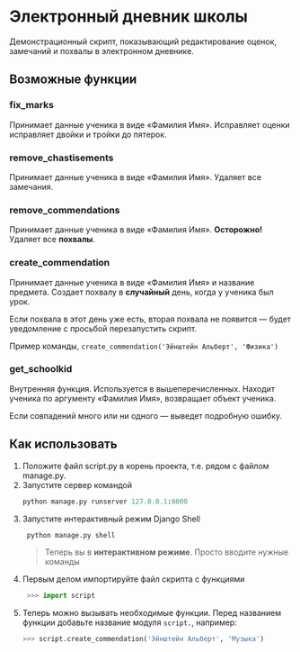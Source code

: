# Электронный дневник школы

Демонстрационный скрипт, показывающий редактирование оценок, замечаний и похвалы в электронном дневнике.
## Возможные функции


### fix_marks
Принимает данные ученика в виде «Фамилия Имя». Исправляет оценки исправляет двойки и тройки до пятерок.

### remove_chastisements
Принимает данные ученика в виде «Фамилия Имя». Удаляет все замечания.
### remove_commendations
Принимает данные ученика в виде «Фамилия Имя». **Осторожно!** Удаляет все **похвалы**.
### create_commendation
Принимает данные ученика в виде «Фамилия Имя» и название предмета. Создает похвалу в **случайный** день, когда у ученика был урок.

Если похвала в этот день уже есть, вторая похвала не появится — будет уведомление с просьбой перезапустить скрипт.

Пример команды, `create_commendation('Эйнштейн Альберт', 'Физика')`
### get_schoolkid
Внутренняя функция. Используется в вышеперечисленных. Находит ученика по аргументу «Фамилия Имя», возвращает объект ученика.

Если совпадений много или ни одного — выведет подробную ошибку.

## Как использовать
1. Положите файл script.py в корень проекта, т.е. рядом с файлом manage.py.
1. Запустите сервер командой 
   ```python
   python manage.py runserver 127.0.0.1:8000
   ```
1. Запустите интерактивный режим Django Shell 
   ```python
    python manage.py shell
    ```
   > Теперь вы в **интерактивном режиме**. Просто вводите нужные команды
1. Первым делом импортируйте файл скрипта с функциями
   ```python
    >>> import script
    ```
3.  Теперь можно вызывать необходимые функции. Перед названием функции добавьте название
    модуля `script.`, например: 
    ```python
    >>> script.create_commendation('Эйнштейн Альберт', 'Музыка')
    ```